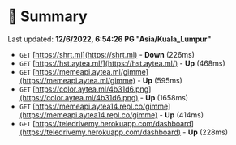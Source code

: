# 📖 Summary
Last updated: **12/6/2022, 6:54:26 PG "Asia/Kuala_Lumpur"**

- `GET` [https://shrt.ml](https://shrt.ml) - **Down** (226ms)
- `GET` [https://hst.aytea.ml/](https://hst.aytea.ml/) - **Up** (468ms)
- `GET` [https://memeapi.aytea.ml/gimme](https://memeapi.aytea.ml/gimme) - **Up** (595ms)
- `GET` [https://color.aytea.ml/4b31d6.png](https://color.aytea.ml/4b31d6.png) - **Up** (1658ms)
- `GET` [https://memeapi.aytea14.repl.co/gimme](https://memeapi.aytea14.repl.co/gimme) - **Up** (414ms)
- `GET` [https://teledrivemy.herokuapp.com/dashboard](https://teledrivemy.herokuapp.com/dashboard) - **Up** (228ms)
